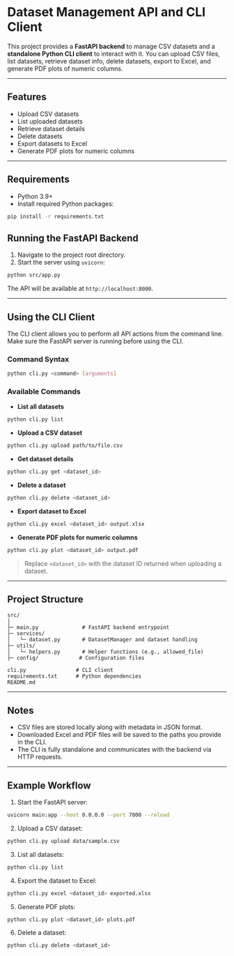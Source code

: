 # Dataset Management API and CLI Client

This project provides a **FastAPI backend** to manage CSV datasets and a **standalone Python CLI client** to interact with it. You can upload CSV files, list datasets, retrieve dataset info, delete datasets, export to Excel, and generate PDF plots of numeric columns.

---

## Features

- Upload CSV datasets
- List uploaded datasets
- Retrieve dataset details
- Delete datasets
- Export datasets to Excel
- Generate PDF plots for numeric columns

---

## Requirements

- Python 3.9+
- Install required Python packages:

```bash
pip install -r requirements.txt
```

## Running the FastAPI Backend

1. Navigate to the project root directory.
2. Start the server using `uvicorn`:

```bash
python src/app.py
```

The API will be available at `http://localhost:8000`.

---

## Using the CLI Client

The CLI client allows you to perform all API actions from the command line. Make sure the FastAPI server is running before using the CLI.

### Command Syntax

```bash
python cli.py <command> [arguments]
```

### Available Commands

- **List all datasets**

```bash
python cli.py list
```

- **Upload a CSV dataset**

```bash
python cli.py upload path/to/file.csv
```

- **Get dataset details**

```bash
python cli.py get <dataset_id>
```

- **Delete a dataset**

```bash
python cli.py delete <dataset_id>
```

- **Export dataset to Excel**

```bash
python cli.py excel <dataset_id> output.xlsx
```

- **Generate PDF plots for numeric columns**

```bash
python cli.py plot <dataset_id> output.pdf
```

> Replace `<dataset_id>` with the dataset ID returned when uploading a dataset.

---

## Project Structure

```
src/
│
├─ main.py              # FastAPI backend entrypoint
├─ services/
│   └─ dataset.py       # DatasetManager and dataset handling
├─ utils/
│   └─ helpers.py       # Helper functions (e.g., allowed_file)
├─ config/             # Configuration files

cli.py                # CLI client
requirements.txt      # Python dependencies
README.md 
```

---

## Notes

- CSV files are stored locally along with metadata in JSON format.
- Downloaded Excel and PDF files will be saved to the paths you provide in the CLI.
- The CLI is fully standalone and communicates with the backend via HTTP requests.
---

## Example Workflow

1. Start the FastAPI server:

```bash
uvicorn main:app --host 0.0.0.0 --port 7000 --reload
```

2. Upload a CSV dataset:

```bash
python cli.py upload data/sample.csv
```

3. List all datasets:

```bash
python cli.py list
```

4. Export the dataset to Excel:

```bash
python cli.py excel <dataset_id> exported.xlsx
```

5. Generate PDF plots:

```bash
python cli.py plot <dataset_id> plots.pdf
```

6. Delete a dataset:

```bash
python cli.py delete <dataset_id>
```
